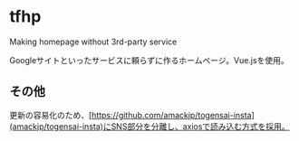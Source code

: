 # tfhp
Making homepage without 3rd-party service

Googleサイトといったサービスに頼らずに作るホームページ。Vue.jsを使用。

## その他
更新の容易化のため、[https://github.com/amackjp/togensai-insta](amackjp/togensai-insta)にSNS部分を分離し、axiosで読み込む方式を採用。
